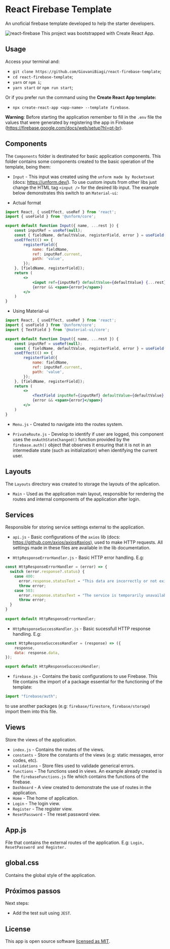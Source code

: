 # React Firebase Template

An unoficial firebase template developed to help the starter developers.

![react-firebase](https://miro.medium.com/max/3000/1*ytMIcp6uu6UIZpApG1LFYg.png)
This project was bootstrapped with Create React App.

## Usage

Access your terminal and:

* `git clone https://github.com/GiovaniBiagi/react-firebase-template`;
* `cd react-firebase-template`;
* `yarn` or `npm i`;
* `yarn start` or `npm run start`;

Or if you prefer run the command using the **Create React App template:**

* `npx create-react-app <app-name> --template firebase`.

**Warning**: Before starting the application remember to fill in the `.env` file the values that were generated by registering the app in Firebase (https://firebase.google.com/docs/web/setup?hl=pt-br).

## Components

The `Components` folder is destinated for basic application components. This folder contains some components created to the basic operation of the template, being them:

* `Input` - This input was created using the `unform made by Rocketseat` (docs: https://unform.dev/). To use custom inputs from other libs just change the HTML tag `<input />` for the desired lib input. The example below demonstrates this switch to an `Material-ui`:

* Actual format
```jsx
import React, { useEffect, useRef } from 'react';
import { useField } from '@unform/core';

export default function Input({ name, ...rest }) {
    const inputRef = useRef(null);
    const { fieldName, defaultValue, registerField, error } = useField(name);
    useEffect(() => {
        registerField({
            name: fieldName,
            ref: inputRef.current,
            path: 'value',
        });
    }, [fieldName, registerField]);
    return (
        <>
            <input ref={inputRef} defaultValue={defaultValue} {...rest} />
            {error && <span>{error}</span>}
        </>
    )
}
```

* Using Material-ui
```jsx
import React, { useEffect, useRef } from 'react';
import { useField } from '@unform/core';
import { TextField } from '@material-ui/core';

export default function Input({ name, ...rest }) {
    const inputRef = useRef(null);
    const { fieldName, defaultValue, registerField, error } = useField(name);
    useEffect(() => {
        registerField({
            name: fieldName,
            ref: inputRef.current,
            path: 'value',
        });
    }, [fieldName, registerField]);
    return (
        <>
            <TextField inputRef={inputRef} defaultValue={defaultValue} {...rest} />
            {error && <span>{error}</span>}
        </>
    )
}
```

* `Menu.js` - Created to navigate into the routes system.

* `PrivateRoute.js` - Develop to identify if user are logged, this component uses the `onAuthStateChanged()` function provided by the `firebase.auth()` object that observes it ensuring that it is not in an intermediate state (such as initialization) when identifying the current user.

## Layouts

The `Layouts` directory was created to storage the layouts of the aplication.

* `Main` - Used as the application main layout, responsible for rendering the routes and internal components of the application after login.

## Services

Responsible for storing service settings external to the application.

* `api.js` - Basic configurations of the `axios` lib (docs: https://github.com/axios/axios#axios), used to make HTTP requests. All settings made in these files are available in the lib documentation.

* `HttpResponseErrorHandler.js` - Basic HTTP error handling. E.g:

```jsx
const HttpResponseErrorHandler = (error) => {
  switch (error.response?.status) {
    case 400:
      error.response.statusText = "This data are incorrectly or not exists.";
      throw error;
    case 503:
      error.response.statusText = "The service is temporarily unavailable";
      throw error;
  }
}
    
export default HttpResponseErrorHandler;
```

* `HttpResponseSuccessHandler.js` - Basic sucessfull HTTP response handling. E.g:

```jsx
const HttpResponseSuccessHandler = (response) => ({
    response,
    data: response.data,
});

export default HttpResponseSuccessHandler;
```

* `firebase.js` - Contains the basic configurations to use Firebase. This file contains the import of a package essential for the functioning of the template:

```jsx
import "firebase/auth";
```

to use another packages (e.g: `firebase/firestore`, `firebase/storage`) import them into this file.

## Views

Store the views of the application.

* `index.js` - Contains the routes of the views.
* `constants` - Store the constants of the views (e.g: static messages, error codes, etc).
* `validations` - Store files used to validade generical errors.
* `functions` - The functions used in views. An example already created is the `firebaseFunctions.js` file which contains the functions of the firebase.
* `Dashboard` - A view created to demonstrate the use of routes in the application.
* `Home` - The home of application.
* `Login` - The login view.
* `Register` - The register view.
* `ResetPassword` - The reset password view.

## App.js

File that contains the external routes of the application. E.g: `Login, ResetPassword and Register.`

## global.css

Contains the global style of the application.

## Próximos passos

Next steps:

* Add the test suit using `JEST`.

## License

This app is open source software [licensed as MIT](https://github.com/GiovaniBiagi/cra-template-firebase/blob/develop/LICENSE).
